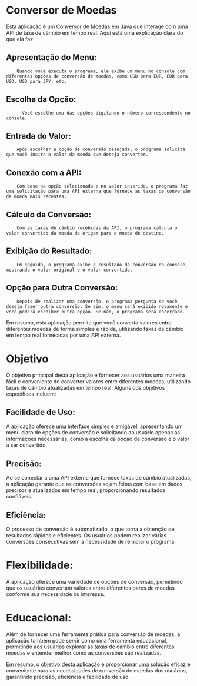 # Conversor de Moedas

Esta aplicação é um Conversor de Moedas em Java que interage com uma API de taxa de câmbio em tempo real. Aqui está uma explicação 
clara do que ela faz:

## Apresentação do Menu:
        Quando você executa o programa, ele exibe um menu no console com diferentes opções de conversão de moedas, como USD para EUR, EUR para USD, USD para JPY, etc.
        
## Escolha da Opção:
          Você escolhe uma das opções digitando o número correspondente no console.

## Entrada do Valor:
        Após escolher a opção de conversão desejada, o programa solicita que você insira o valor da moeda que deseja converter.

## Conexão com a API:
        Com base na opção selecionada e no valor inserido, o programa faz uma solicitação para uma API externa que fornece as taxas de conversão de moeda mais recentes.

## Cálculo da Conversão:        
        Com as taxas de câmbio recebidas da API, o programa calcula o valor convertido da moeda de origem para a moeda de destino.

## Exibição do Resultado:
        Em seguida, o programa exibe o resultado da conversão no console, mostrando o valor original e o valor convertido.

## Opção para Outra Conversão:                                
        Depois de realizar uma conversão, o programa pergunta se você deseja fazer outra conversão. Se sim, o menu será exibido novamente e você poderá escolher outra opção. Se não, o programa será encerrado.

Em resumo, esta aplicação permite que você converta valores entre diferentes moedas de forma simples e rápida, utilizando taxas de câmbio em tempo real fornecidas por uma API externa.


# Objetivo

O objetivo principal desta aplicação é fornecer aos usuários uma maneira fácil e conveniente de converter valores entre diferentes moedas, utilizando taxas de câmbio atualizadas em tempo real. Alguns dos objetivos específicos incluem:

## Facilidade de Uso:
A aplicação oferece uma interface simples e amigável, apresentando um menu claro de opções de conversão e solicitando ao usuário apenas as informações necessárias, como a escolha da opção de conversão e o valor a ser convertido.

## Precisão:
Ao se conectar a uma API externa que fornece taxas de câmbio atualizadas, a aplicação garante que as conversões sejam feitas com base em dados precisos e atualizados em tempo real, proporcionando resultados confiáveis.

## Eficiência:
O processo de conversão é automatizado, o que torna a obtenção de resultados rápidos e eficientes. Os usuários podem realizar várias conversões consecutivas sem a necessidade de reiniciar o programa.

# Flexibilidade:
A aplicação oferece uma variedade de opções de conversão, permitindo que os usuários convertam valores entre diferentes pares de moedas conforme sua necessidade ou interesse.

# Educacional:
Além de fornecer uma ferramenta prática para conversão de moedas, a aplicação também pode servir como uma ferramenta educacional, permitindo aos usuários explorar as taxas de câmbio entre diferentes moedas e entender melhor como as conversões são realizadas.

Em resumo, o objetivo desta aplicação é proporcionar uma solução eficaz e conveniente para as necessidades de conversão de moedas dos usuários, garantindo precisão, eficiência e facilidade de uso.

